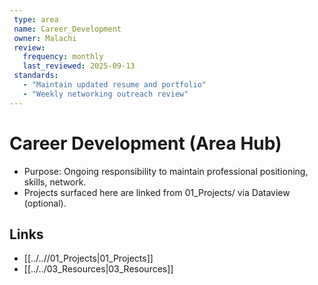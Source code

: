 ```yaml
---
 type: area
 name: Career_Development
 owner: Malachi
 review:
   frequency: monthly
   last_reviewed: 2025-09-13
 standards:
   - "Maintain updated resume and portfolio"
   - "Weekly networking outreach review"
---
```


# Career Development (Area Hub)

- Purpose: Ongoing responsibility to maintain professional positioning, skills, network.
- Projects surfaced here are linked from 01_Projects/ via Dataview (optional).

## Links
- [[../..//01_Projects|01_Projects]]
- [[../../03_Resources|03_Resources]]
